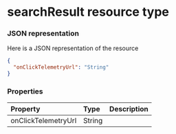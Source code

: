 # searchResult resource type



### JSON representation

Here is a JSON representation of the resource

```json
{
  "onClickTelemetryUrl": "String"
}

```
### Properties
| Property	   | Type	|Description|
|:---------------|:--------|:----------|
|onClickTelemetryUrl|String||

<!-- uuid: 7ab60981-0932-4fdd-a9f1-365fc3f80ca4
2015-10-09 17:20:42 UTC -->